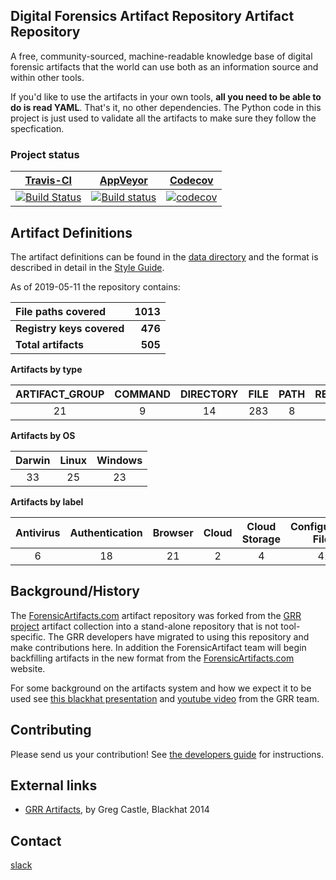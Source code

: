 ## Digital Forensics Artifact Repository Artifact Repository

A free, community-sourced, machine-readable knowledge base of digital forensic
artifacts that the world can use both as an information source and within other
tools.

If you'd like to use the artifacts in your own tools, **all you need to be able
to do is read YAML**. That's it, no other dependencies. The Python code in
this project is just used to validate all the artifacts to make sure they
follow the specfication.

### Project status

[Travis-CI](https://travis-ci.org/) | [AppVeyor](https://ci.appveyor.com) | [Codecov](https://codecov.io/)
--- | --- | ---
[![Build Status](https://travis-ci.org/ForensicArtifacts/artifacts.svg?branch=master)](https://travis-ci.org/ForensicArtifacts/artifacts) | [![Build status](https://ci.appveyor.com/api/projects/status/7gv9fwr269527cj1?svg=true)](https://ci.appveyor.com/project/forensicartifacts/artifacts) | [![codecov](https://codecov.io/gh/ForensicArtifacts/artifacts/branch/master/graph/badge.svg)](https://codecov.io/gh/ForensicArtifacts/artifacts)


## Artifact Definitions

The artifact definitions can be found in the [data directory](https://github.com/ForensicArtifacts/artifacts/tree/master/data) and the format is described in detail in the [Style Guide](https://github.com/ForensicArtifacts/artifacts/blob/master/docs/Artifacts%20definition%20format%20and%20style%20guide.asciidoc).

As of 2019-05-11 the repository contains:

| **File paths covered** | **1013** |
| :------------------ | ------: |
| **Registry keys covered** | **476** |
| **Total artifacts** | **505** |

**Artifacts by type**

| ARTIFACT_GROUP | COMMAND | DIRECTORY | FILE | PATH | REGISTRY_KEY | REGISTRY_VALUE | WMI |
| :---: | :---: | :---: | :---: | :---: | :---: | :---: | :---: |
| 21 | 9 | 14 | 283 | 8 | 46 | 98 | 26 |

**Artifacts by OS**

| Darwin | Linux | Windows |
| :---: | :---: | :---: |
| 33 | 25 | 23 |

**Artifacts by label**

| Antivirus | Authentication | Browser | Cloud | Cloud Storage | Configuration Files | Docker | External Media | ExternalAccount | Hadoop | History Files | Logs | Mail | Network | Software | System | Users | iOS |
| :---: | :---: | :---: | :---: | :---: | :---: | :---: | :---: | :---: | :---: | :---: | :---: | :---: | :---: | :---: | :---: | :---: | :---: |
| 6 | 18 | 21 | 2 | 4 | 41 | 2 | 2 | 3 | 1 | 3 | 46 | 15 | 14 | 43 | 91 | 68 | 5 |

## Background/History

The [ForensicArtifacts.com](http://forensicartifacts.com/) artifact repository
was forked from the [GRR project](https://github.com/google/grr) artifact
collection into a stand-alone repository that is not tool-specific. The GRR
developers have migrated to using this repository and make contributions here. In
addition the ForensicArtifact team will begin backfilling artifacts in the new
format from the [ForensicArtifacts.com](http://forensicartifacts.com/) website.

For some background on the artifacts system and how we expect it to be used see
[this blackhat presentation](https://www.blackhat.com/us-14/archives.html#grr-find-all-the-badness-collect-all-the-things)
and [youtube video](https://www.youtube.com/watch?v=ren6QSvwFvg) from the GRR team.

## Contributing

Please send us your contribution! See [the developers guide](https://github.com/ForensicArtifacts/artifacts/wiki/Developers-guide) for instructions.

## External links

* [GRR Artifacts](https://www.blackhat.com/docs/us-14/materials/us-14-Castle-GRR-Find-All-The-Badness-Collect-All-The-Things-WP.pdf), by Greg Castle, Blackhat 2014

## Contact

[slack](https://open-source-dfir.slack.com/messages/CBSJ9TDR9)